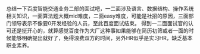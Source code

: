 总结一下百度智能交通业务二部的面试吧，一二面涉及语言、数据结构、操作系统相关知识，一面算法题大概mid难度，二面easy难度，可能是社招的原因，三面部门领导表示不像要0开发经验的人员，至此百度面试结束。
得到一二面面试官的认可还是挺开心的，就算感觉百度作为大厂这种事如果能够在简历初筛或者一面的时候能够明确提出就好了，免得浪费双方的时间，另外HR似乎是实习HR，缺乏基本职业素养。